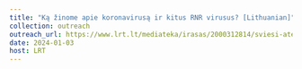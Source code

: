 ```yaml
---
title: "Ką žinome apie koronavirusą ir kitus RNR virusus? [Lithuanian]"
collection: outreach
outreach_url: https://www.lrt.lt/mediateka/irasas/2000312814/sviesi-ateitis-ka-zinome-apie-koronavirusa-ir-kitus-rnr-virusus
date: 2024-01-03
host: LRT
---
```

